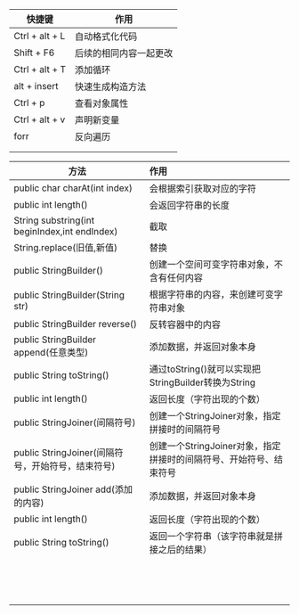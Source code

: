 | 快捷键         | 作用                   |
| -------------- | ---------------------- |
| Ctrl + alt + L | 自动格式化代码         |
| Shift + F6     | 后续的相同内容一起更改 |
| Ctrl + alt + T | 添加循环               |
| alt + insert   | 快速生成构造方法       |
| Ctrl + p       | 查看对象属性           |
| Ctrl + alt + v | 声明新变量             |
| forr           | 反向遍历               |
|                |                        |
|                |                        |

| 方法                                              | 作用                                                         |
| ------------------------------------------------- | :----------------------------------------------------------- |
| public char charAt(int index)                     | 会根据索引获取对应的字符                                     |
| public int length()                               | 会返回字符串的长度                                           |
| String substring(int beginIndex,int endIndex)     | 截取                                                         |
| String.replace(旧值,新值)                         | 替换                                                         |
| public StringBuilder()                            | 创建一个空间可变字符串对象，不含有任何内容                   |
| public StringBuilder(String str)                  | 根据字符串的内容，来创建可变字符串对象                       |
| public StringBuilder reverse()                    | 反转容器中的内容                                             |
| public StringBuilder append(任意类型)             | 添加数据，并返回对象本身                                     |
| public String toString()                          | 通过toString()就可以实现把StringBuilder转换为String          |
| public int length()                               | 返回长度（字符出现的个数）                                   |
| public StringJoiner(间隔符号)                     | 创建一个StringJoiner对象，指定拼接时的间隔符号               |
| public StringJoiner(间隔符号，开始符号，结束符号) | 创建一个StringJoiner对象，指定拼接时的间隔符号、开始符号、结束符号 |
| public StringJoiner add(添加的内容)               | 添加数据，并返回对象本身                                     |
| public int length()                               | 返回长度（字符出现的个数）                                   |
| public String toString()                          | 返回一个字符串（该字符串就是拼接之后的结果）                 |
|                                                   |                                                              |
|                                                   |                                                              |
|                                                   |                                                              |
|                                                   |                                                              |
|                                                   |                                                              |
|                                                   |                                                              |
|                                                   |                                                              |
|                                                   |                                                              |
|                                                   |                                                              |
|                                                   |                                                              |
|                                                   |                                                              |
|                                                   |                                                              |
|                                                   |                                                              |
|                                                   |                                                              |

